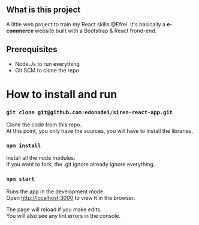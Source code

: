 ## What is this project
A little web project to train my React skills @Efrei. It's basically a **e-commerce** website built with a Bootstrap & React frond-end.

## Prerequisites
- Node.Js to run everything
- Git SCM to clone the repo

# How to install and run
### `git clone git@github.com:edonadei/siren-react-app.git`

Clone the code from this repo.<br>
At this point, you only have the sources, you will have to install the libraries.

### `npm install`

Install all the node modules.<br>
If you want to fork, the .git ignore already ignore everything.

### `npm start`

Runs the app in the development mode.<br>
Open [http://localhost:3000](http://localhost:3000) to view it in the browser.

The page will reload if you make edits.<br>
You will also see any lint errors in the console.
